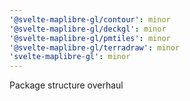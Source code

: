 ```yaml
---
'@svelte-maplibre-gl/contour': minor
'@svelte-maplibre-gl/deckgl': minor
'@svelte-maplibre-gl/pmtiles': minor
'@svelte-maplibre-gl/terradraw': minor
'svelte-maplibre-gl': minor
---
```


Package structure overhaul

